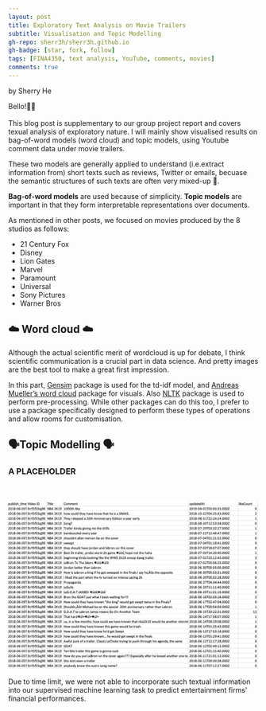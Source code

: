```yaml
---
layout: post
title: Exploratory Text Analysis on Movie Trailers
subtitle: Visualisation and Topic Modelling
gh-repo: sherr3h/sherr3h.github.io
gh-badge: [star, fork, follow]
tags: [FINA4350, text analysis, YouTube, comments, movies]
comments: true
---
```

by Sherry He

Bello!👋🏽<br /><br />
This blog post is supplementary to our group project report and covers texual analysis of exploratory nature. I will mainly show visualised results on bag-of-word models (word cloud) and topic models, using Youtube comment data under movie trailers. 

These two models are generally applied to understand (i.e.extract information from) short texts such as reviews, Twitter or emails, becuase the semantic structures of such texts are often very mixed-up 🤯.

**Bag-of-word models** are used because of simplicity. **Topic models** are important in that they form interpretable representations over documents.

As mentioned in other posts, we focused on movies produced by the 8 studios as follows:
* 21 Century Fox
* Disney
* Lion Gates
* Marvel
* Paramount 
* Universal
* Sony Pictures
* Warner Bros

## ☁️ Word cloud ☁️ ## 
Although the actual scientific merit of wordcloud is up for debate, I think scientific communication is a crucial part in data science. And pretty images are the best tool to make a great first impression.

In this part, [Gensim][gensim] package is used for the td-idf model, and [Andreas Mueller’s word cloud][wordcloud] package for visuals. Also  [NLTK][nltk] package is used to perform pre-processing. While other packages can do this too, I prefer to use a package specifically designed to perform these types of operations and allow rooms for customisation. 

## 🗣️Topic Modelling 🗣️ ## 

### A PLACEHOLDER ### 
<br /><br />
![try](/img/output_nba.png)

Due to time limit, we were not able to incorporate such textual information into our supervised machine learning task to predict entertainment firms' financial performances.

[wordcloud]: http://amueller.github.io/word_cloud/
[gensim]: https://github.com/RaRe-Technologies/gensim
[nltk]: https://github.com/nltk/nltk
